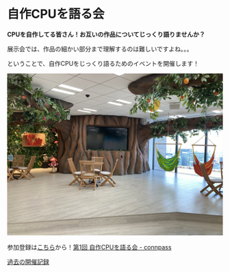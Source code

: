 # 自作CPUを語る会

**CPUを自作してる皆さん！お互いの作品についてじっくり語りませんか？**

展示会では、作品の細かい部分まで理解するのは難しいですよね。。。

ということで、自作CPUをじっくり語るためのイベントを開催します！

![](./img/site.JPG)

参加登録は[こちら](https://connpass.com/event/278142/)から！[第1回 自作CPUを語る会 - connpass](https://connpass.com/event/278142/)

[過去の開催記録](archive/)

<!-- ## これまでの自作CPU会 -->
